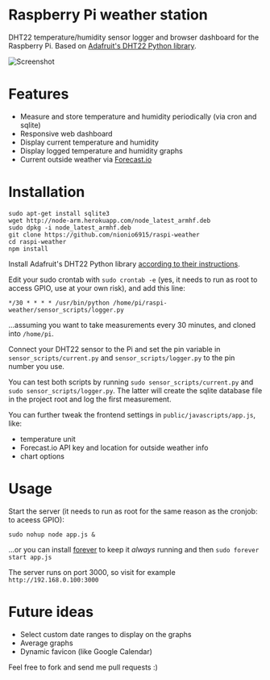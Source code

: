 # Raspberry Pi weather station

DHT22 temperature/humidity sensor logger and browser dashboard for the Raspberry Pi. Based on [Adafruit's DHT22 Python library](https://github.com/adafruit/Adafruit_Python_DHT).

![Screenshot](/public/images/screenshot.png?raw=true)

# Features

- Measure and store temperature and humidity periodically (via cron and sqlite)
- Responsive web dashboard
- Display current temperature and humidity
- Display logged temperature and humidity graphs
- Current outside weather via [Forecast.io](http://forecast.io)

# Installation

```
sudo apt-get install sqlite3
wget http://node-arm.herokuapp.com/node_latest_armhf.deb
sudo dpkg -i node_latest_armhf.deb
git clone https://github.com/nionio6915/raspi-weather
cd raspi-weather
npm install
```

Install Adafruit's DHT22 Python library [according to their instructions](https://github.com/adafruit/Adafruit_Python_DHT#adafruit-python-dht-sensor-library).

Edit your sudo crontab with `sudo crontab -e` (yes, it needs to run as root to access GPIO, use at your own risk), and add this line:

```
*/30 * * * * /usr/bin/python /home/pi/raspi-weather/sensor_scripts/logger.py
```

...assuming you want to take measurements every 30 minutes, and cloned into `/home/pi`.

Connect your DHT22 sensor to the Pi and set the pin variable in `sensor_scripts/current.py` and `sensor_scripts/logger.py` to the pin number you use.

You can test both scripts by running `sudo sensor_scripts/current.py` and `sudo sensor_scripts/logger.py`. The latter will create the sqlite database file in the project root and log the first measurement.

You can further tweak the frontend settings in `public/javascripts/app.js`, like:

- temperature unit
- Forecast.io API key and location for outside weather info
- chart options

# Usage

Start the server (it needs to run as root for the same reason as the cronjob: to aceess GPIO):

```
sudo nohup node app.js &
```

...or you can install [forever](https://github.com/foreverjs/forever) to keep it _always_ running and then `sudo forever start app.js`

The server runs on port 3000, so visit for example `http://192.168.0.100:3000`

# Future ideas

- Select custom date ranges to display on the graphs
- Average graphs
- Dynamic favicon (like Google Calendar)

Feel free to fork and send me pull requests :)
